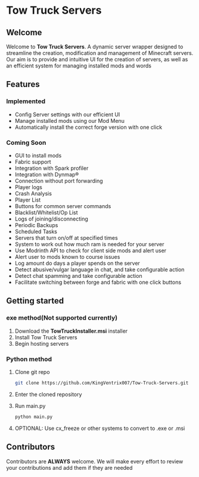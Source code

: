 # Tow Truck Servers

## Welcome

Welcome to **Tow Truck Servers**. A dynamic server wrapper designed to streamline the creation, modification and management of Minecraft servers. Our aim is to provide and intuitive UI for the creation of servers, as well as an efficient system for managing installed mods and words

## Features

### Implemented

- Config Server settings with our efficient UI
- Manage installed mods using our Mod Menu
- Automatically install the correct forge version with one click

### Coming Soon

- GUI to install mods
- Fabric support
- Integration with Spark profiler
- Integration with Dynmap®
- Connection without port forwarding
- Player logs
- Crash Analysis
- Player List
- Buttons for common server commands
- Blacklist/Whitelist/Op List
- Logs of joining/disconnecting
- Periodic Backups
- Scheduled Tasks
- Servers that turn on/off at specified times
- System to work out how much ram is needed for your server
- Use Modrinth API to check for client side mods and alert user
- Alert user to mods known to course issues
- Log amount do days a player spends on the server
- Detect abusive/vulgar language in chat, and take configurable action
- Detect chat spamming and take configurable action
- Facilitate switching between forge and fabric with one click buttons

## Getting started

### exe method(Not supported currently)

1. Download the **TowTruckInstaller.msi** installer
2. Install Tow Truck Servers
3. Begin hosting servers

### Python method

1. Clone git repo

    ```sh
    git clone https://github.com/KingVentrix007/Tow-Truck-Servers.git
    ```

2. Enter the cloned repository
3. Run main.py

    ```sh
    python main.py
    ```

4. OPTIONAL: Use cx_freeze or other systems to convert to .exe or .msi

## Contributors

Contributors are **ALWAYS** welcome. We will make every effort to review your contributions and add them if they are needed

